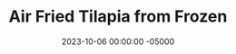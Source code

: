 ---
layout: post
title:  "Air Fried Tilapia from Frozen"
date:   2023-10-06 00:00:00 -05000
categories: 
- Recipes
- Fish
permalink: /recipes/tilapia
image: /assets/Food/Fish/Tilapia/tilapia.jpg
ing: tilapia-ing
facts: tilapia-facts
Prep: 4
Rest: 
Cook: 6
Source1: https://summeryule.com/air-fryer-tilapia-with-garlic-chive-miso-butter/
Source2: 
Description: Tilapia fillets are a staple in my freezer, as they're super easy to put together for a quick dinner during the week. They're made even faster by cooking them straight out of the freezer in the air fryer. These will be from freezer to plate in just 10 minutes, and put whatever spices you want on here!
Instructions: 
- Preheat your air fryer to 400F<br><br>

- Spray the bottom of the basket with oil, and place in the fish. Spray the top with fish, and season the top<br><br>

- Bake at 400F for about 14 minutes, or until the thickest part reaches 145F. Squeeze on some lemon juice.<br><br>

- Cook for 6-7 minutes, flipping halfway. Season the other half when flipping. Squeeze some lemon juice on after<br><br>

- If your tilapia is defrosted, you can also bake in the oven for 6-8 minutes at 400F, or air fry at 400F for about 4-5 minutes
---